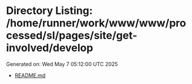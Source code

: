 # Directory Listing: /home/runner/work/www/www/processed/sl/pages/site/get-involved/develop
Generated on: Wed May  7 05:12:00 UTC 2025

- [README.md](README.md)
